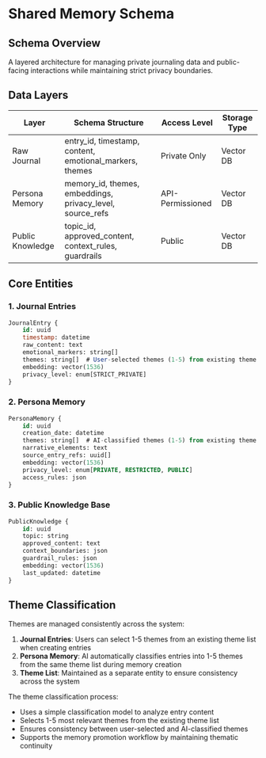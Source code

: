# Shared Memory Schema

## Schema Overview

A layered architecture for managing private journaling data and public-facing interactions while maintaining strict privacy boundaries.

## Data Layers

| **Layer** | **Schema Structure** | **Access Level** | **Storage Type** |
| --- | --- | --- | --- |
| Raw Journal | entry_id, timestamp, content, emotional_markers, themes | Private Only | Vector DB |
| Persona Memory | memory_id, themes, embeddings, privacy_level, source_refs | API-Permissioned | Vector DB |
| Public Knowledge | topic_id, approved_content, context_rules, guardrails | Public | Vector DB |

## Core Entities

### 1. Journal Entries

```sql
JournalEntry {
    id: uuid
    timestamp: datetime
    raw_content: text
    emotional_markers: string[]
    themes: string[]  # User-selected themes (1-5) from existing theme list
    embedding: vector(1536)
    privacy_level: enum[STRICT_PRIVATE]
}

```

### 2. Persona Memory

```sql
PersonaMemory {
    id: uuid
    creation_date: datetime
    themes: string[]  # AI-classified themes (1-5) from existing theme list
    narrative_elements: text
    source_entry_refs: uuid[]
    embedding: vector(1536)
    privacy_level: enum[PRIVATE, RESTRICTED, PUBLIC]
    access_rules: json
}

```

### 3. Public Knowledge Base

```sql
PublicKnowledge {
    id: uuid
    topic: string
    approved_content: text
    context_boundaries: json
    guardrail_rules: json
    embedding: vector(1536)
    last_updated: datetime
}

```

## Theme Classification

Themes are managed consistently across the system:

1. **Journal Entries**: Users can select 1-5 themes from an existing theme list when creating entries
2. **Persona Memory**: AI automatically classifies entries into 1-5 themes from the same theme list during memory creation
3. **Theme List**: Maintained as a separate entity to ensure consistency across the system

The theme classification process:
- Uses a simple classification model to analyze entry content
- Selects 1-5 most relevant themes from the existing theme list
- Ensures consistency between user-selected and AI-classified themes
- Supports the memory promotion workflow by maintaining thematic continuity